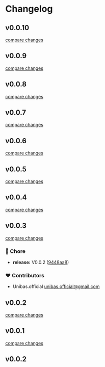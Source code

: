 # Changelog


## v0.0.10

[compare changes](https://github.com/sajadhzj/nuxt-glorious/compare/v0.0.9...v0.0.10)

## v0.0.9

[compare changes](https://github.com/sajadhzj/nuxt-glorious/compare/v0.0.8...v0.0.9)

## v0.0.8

[compare changes](https://github.com/sajadhzj/nuxt-glorious/compare/v0.0.7...v0.0.8)

## v0.0.7

[compare changes](https://github.com/sajadhzj/nuxt-glorious/compare/v0.0.6...v0.0.7)

## v0.0.6

[compare changes](https://github.com/sajadhzj/nuxt-glorious/compare/v0.0.5...v0.0.6)

## v0.0.5

[compare changes](https://github.com/sajadhzj/nuxt-glorious/compare/v0.0.4...v0.0.5)

## v0.0.4

[compare changes](https://github.com/sajadhzj/nuxt-glorious/compare/v0.0.3...v0.0.4)

## v0.0.3

[compare changes](https://github.com/sajadhzj/nuxt-glorious/compare/v0.0.1...v0.0.3)

### 🏡 Chore

- **release:** V0.0.2 ([9448aa8](https://github.com/sajadhzj/nuxt-glorious/commit/9448aa8))

### ❤️ Contributors

- Unibas.official <unibas.official@gmail.com>

## v0.0.2

[compare changes](https://github.com/sajadhzj/glorious/compare/v0.0.1...v0.0.2)

## v0.0.1

[compare changes](https://github.com/sajadhzj/glorious/compare/v0.0.2...v0.0.1)

## v0.0.2

